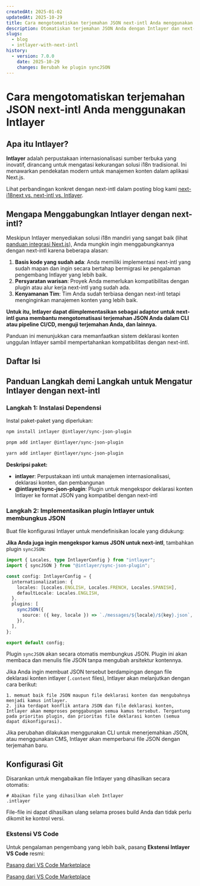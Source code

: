 ```yaml
---
createdAt: 2025-01-02
updatedAt: 2025-10-29
title: Cara mengotomatiskan terjemahan JSON next-intl Anda menggunakan Intlayer
description: Otomatiskan terjemahan JSON Anda dengan Intlayer dan next-intl untuk peningkatan internasionalisasi dalam aplikasi Next.js.
slugs:
  - blog
  - intlayer-with-next-intl
history:
  - version: 7.0.0
    date: 2025-10-29
    changes: Berubah ke plugin syncJSON
---
```


# Cara mengotomatiskan terjemahan JSON next-intl Anda menggunakan Intlayer

## Apa itu Intlayer?

**Intlayer** adalah perpustakaan internasionalisasi sumber terbuka yang inovatif, dirancang untuk mengatasi kekurangan solusi i18n tradisional. Ini menawarkan pendekatan modern untuk manajemen konten dalam aplikasi Next.js.

Lihat perbandingan konkret dengan next-intl dalam posting blog kami [next-i18next vs. next-intl vs. Intlayer](https://github.com/aymericzip/intlayer/blob/main/docs/blog/id/next-i18next_vs_next-intl_vs_intlayer.md).

## Mengapa Menggabungkan Intlayer dengan next-intl?

Meskipun Intlayer menyediakan solusi i18n mandiri yang sangat baik (lihat [panduan integrasi Next.js](https://github.com/aymericzip/intlayer/blob/main/docs/docs/id/intlayer_with_nextjs_16.md)), Anda mungkin ingin menggabungkannya dengan next-intl karena beberapa alasan:

1. **Basis kode yang sudah ada**: Anda memiliki implementasi next-intl yang sudah mapan dan ingin secara bertahap bermigrasi ke pengalaman pengembang Intlayer yang lebih baik.
2. **Persyaratan warisan**: Proyek Anda memerlukan kompatibilitas dengan plugin atau alur kerja next-intl yang sudah ada.
3. **Kenyamanan Tim**: Tim Anda sudah terbiasa dengan next-intl tetapi menginginkan manajemen konten yang lebih baik.

**Untuk itu, Intlayer dapat diimplementasikan sebagai adaptor untuk next-intl guna membantu mengotomatisasi terjemahan JSON Anda dalam CLI atau pipeline CI/CD, menguji terjemahan Anda, dan lainnya.**

Panduan ini menunjukkan cara memanfaatkan sistem deklarasi konten unggulan Intlayer sambil mempertahankan kompatibilitas dengan next-intl.

## Daftar Isi

<TOC/>

## Panduan Langkah demi Langkah untuk Mengatur Intlayer dengan next-intl

### Langkah 1: Instalasi Dependensi

Instal paket-paket yang diperlukan:

```bash packageManager="npm"
npm install intlayer @intlayer/sync-json-plugin
```

```bash packageManager="pnpm"
pnpm add intlayer @intlayer/sync-json-plugin
```

```bash packageManager="yarn"
yarn add intlayer @intlayer/sync-json-plugin
```

**Deskripsi paket:**

- **intlayer**: Perpustakaan inti untuk manajemen internasionalisasi, deklarasi konten, dan pembangunan
- **@intlayer/sync-json-plugin**: Plugin untuk mengekspor deklarasi konten Intlayer ke format JSON yang kompatibel dengan next-intl

### Langkah 2: Implementasikan plugin Intlayer untuk membungkus JSON

Buat file konfigurasi Intlayer untuk mendefinisikan locale yang didukung:

**Jika Anda juga ingin mengekspor kamus JSON untuk next-intl**, tambahkan plugin `syncJSON`:

```typescript fileName="intlayer.config.ts"
import { Locales, type IntlayerConfig } from "intlayer";
import { syncJSON } from "@intlayer/sync-json-plugin";

const config: IntlayerConfig = {
  internationalization: {
    locales: [Locales.ENGLISH, Locales.FRENCH, Locales.SPANISH],
    defaultLocale: Locales.ENGLISH,
  },
  plugins: [
    syncJSON({
      source: ({ key, locale }) => `./messages/${locale}/${key}.json`,
    }),
  ],
};

export default config;
```

Plugin `syncJSON` akan secara otomatis membungkus JSON. Plugin ini akan membaca dan menulis file JSON tanpa mengubah arsitektur kontennya.

Jika Anda ingin membuat JSON tersebut berdampingan dengan file deklarasi konten intlayer (`.content` files), Intlayer akan melanjutkan dengan cara berikut:

    1. memuat baik file JSON maupun file deklarasi konten dan mengubahnya menjadi kamus intlayer.
    2. jika terdapat konflik antara JSON dan file deklarasi konten, Intlayer akan memproses penggabungan semua kamus tersebut. Tergantung pada prioritas plugin, dan prioritas file deklarasi konten (semua dapat dikonfigurasi).

Jika perubahan dilakukan menggunakan CLI untuk menerjemahkan JSON, atau menggunakan CMS, Intlayer akan memperbarui file JSON dengan terjemahan baru.

## Konfigurasi Git

Disarankan untuk mengabaikan file Intlayer yang dihasilkan secara otomatis:

```plaintext fileName=".gitignore"
# Abaikan file yang dihasilkan oleh Intlayer
.intlayer
```

File-file ini dapat dihasilkan ulang selama proses build Anda dan tidak perlu dikomit ke kontrol versi.

### Ekstensi VS Code

Untuk pengalaman pengembang yang lebih baik, pasang **Ekstensi Intlayer VS Code** resmi:

[Pasang dari VS Code Marketplace](https://marketplace.visualstudio.com/items?itemName=intlayer.intlayer-vs-code-extension)

[Pasang dari VS Code Marketplace](https://marketplace.visualstudio.com/items?itemName=intlayer.intlayer-vs-code-extension)
